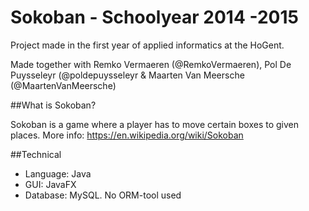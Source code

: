 # Sokoban - Schoolyear 2014 -2015

Project made in the first year of applied informatics at the HoGent.

Made together with Remko Vermaeren (@RemkoVermaeren), Pol De Puysseleyr (@poldepuysseleyr & Maarten Van Meersche (@MaartenVanMeersche)


##What is Sokoban?

Sokoban is a game where a player has to move certain boxes to given places.
More info: https://en.wikipedia.org/wiki/Sokoban

##Technical

- Language: Java
- GUI: JavaFX
- Database: MySQL. No ORM-tool used
